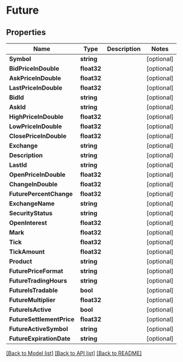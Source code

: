 # Future

## Properties

Name | Type | Description | Notes
------------ | ------------- | ------------- | -------------
**Symbol** | **string** |  | [optional] 
**BidPriceInDouble** | **float32** |  | [optional] 
**AskPriceInDouble** | **float32** |  | [optional] 
**LastPriceInDouble** | **float32** |  | [optional] 
**BidId** | **string** |  | [optional] 
**AskId** | **string** |  | [optional] 
**HighPriceInDouble** | **float32** |  | [optional] 
**LowPriceInDouble** | **float32** |  | [optional] 
**ClosePriceInDouble** | **float32** |  | [optional] 
**Exchange** | **string** |  | [optional] 
**Description** | **string** |  | [optional] 
**LastId** | **string** |  | [optional] 
**OpenPriceInDouble** | **float32** |  | [optional] 
**ChangeInDouble** | **float32** |  | [optional] 
**FuturePercentChange** | **float32** |  | [optional] 
**ExchangeName** | **string** |  | [optional] 
**SecurityStatus** | **string** |  | [optional] 
**OpenInterest** | **float32** |  | [optional] 
**Mark** | **float32** |  | [optional] 
**Tick** | **float32** |  | [optional] 
**TickAmount** | **float32** |  | [optional] 
**Product** | **string** |  | [optional] 
**FuturePriceFormat** | **string** |  | [optional] 
**FutureTradingHours** | **string** |  | [optional] 
**FutureIsTradable** | **bool** |  | [optional] 
**FutureMultiplier** | **float32** |  | [optional] 
**FutureIsActive** | **bool** |  | [optional] 
**FutureSettlementPrice** | **float32** |  | [optional] 
**FutureActiveSymbol** | **string** |  | [optional] 
**FutureExpirationDate** | **string** |  | [optional] 

[[Back to Model list]](../README.md#documentation-for-models) [[Back to API list]](../README.md#documentation-for-api-endpoints) [[Back to README]](../README.md)


